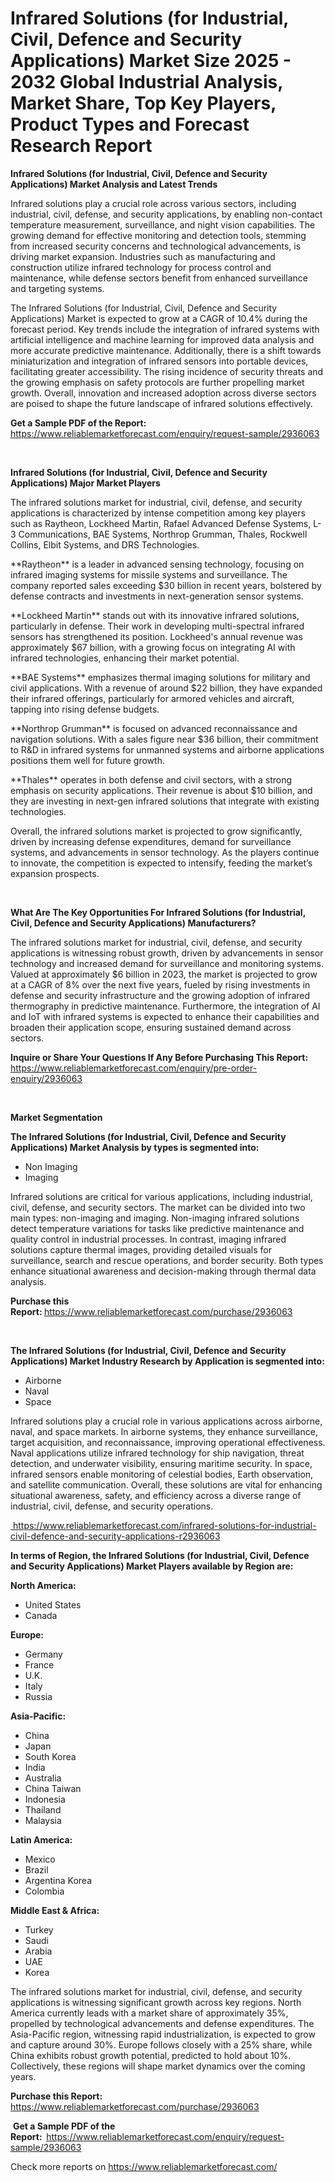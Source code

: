 <p><h1>Infrared Solutions (for Industrial, Civil, Defence and Security Applications) Market Size 2025 - 2032 Global Industrial Analysis, Market Share, Top Key Players, Product Types and Forecast Research Report</h1></p><p><strong>Infrared Solutions (for Industrial, Civil, Defence and Security Applications) Market Analysis and Latest Trends</strong></p>
<p><p>Infrared solutions play a crucial role across various sectors, including industrial, civil, defense, and security applications, by enabling non-contact temperature measurement, surveillance, and night vision capabilities. The growing demand for effective monitoring and detection tools, stemming from increased security concerns and technological advancements, is driving market expansion. Industries such as manufacturing and construction utilize infrared technology for process control and maintenance, while defense sectors benefit from enhanced surveillance and targeting systems.</p><p>The Infrared Solutions (for Industrial, Civil, Defence and Security Applications) Market is expected to grow at a CAGR of 10.4% during the forecast period. Key trends include the integration of infrared systems with artificial intelligence and machine learning for improved data analysis and more accurate predictive maintenance. Additionally, there is a shift towards miniaturization and integration of infrared sensors into portable devices, facilitating greater accessibility. The rising incidence of security threats and the growing emphasis on safety protocols are further propelling market growth. Overall, innovation and increased adoption across diverse sectors are poised to shape the future landscape of infrared solutions effectively.</p></p>
<p><strong>Get a Sample PDF of the Report:&nbsp;</strong> <a href="https://www.reliablemarketforecast.com/enquiry/request-sample/2936063?utm_campaign=3022&utm_medium=2&utm_source=Github&utm_content=ia&utm_term=14032025&utm_id=infrared-solutions-for-industrial-civil-defence-and-security-applications">https://www.reliablemarketforecast.com/enquiry/request-sample/2936063</a></p>
<p>&nbsp;</p>
<p><strong>Infrared Solutions (for Industrial, Civil, Defence and Security Applications) Major Market Players</strong></p>
<p><p>The infrared solutions market for industrial, civil, defense, and security applications is characterized by intense competition among key players such as Raytheon, Lockheed Martin, Rafael Advanced Defense Systems, L-3 Communications, BAE Systems, Northrop Grumman, Thales, Rockwell Collins, Elbit Systems, and DRS Technologies.</p><p>**Raytheon** is a leader in advanced sensing technology, focusing on infrared imaging systems for missile systems and surveillance. The company reported sales exceeding $30 billion in recent years, bolstered by defense contracts and investments in next-generation sensor systems.</p><p>**Lockheed Martin** stands out with its innovative infrared solutions, particularly in defense. Their work in developing multi-spectral infrared sensors has strengthened its position. Lockheed's annual revenue was approximately $67 billion, with a growing focus on integrating AI with infrared technologies, enhancing their market potential.</p><p>**BAE Systems** emphasizes thermal imaging solutions for military and civil applications. With a revenue of around $22 billion, they have expanded their infrared offerings, particularly for armored vehicles and aircraft, tapping into rising defense budgets.</p><p>**Northrop Grumman** is focused on advanced reconnaissance and navigation solutions. With a sales figure near $36 billion, their commitment to R&D in infrared systems for unmanned systems and airborne applications positions them well for future growth.</p><p>**Thales** operates in both defense and civil sectors, with a strong emphasis on security applications. Their revenue is about $10 billion, and they are investing in next-gen infrared solutions that integrate with existing technologies.</p><p>Overall, the infrared solutions market is projected to grow significantly, driven by increasing defense expenditures, demand for surveillance systems, and advancements in sensor technology. As the players continue to innovate, the competition is expected to intensify, feeding the market’s expansion prospects.</p></p>
<p>&nbsp;</p>
<p><strong>What Are The Key Opportunities For Infrared Solutions (for Industrial, Civil, Defence and Security Applications) Manufacturers?</strong></p>
<p><p>The infrared solutions market for industrial, civil, defense, and security applications is witnessing robust growth, driven by advancements in sensor technology and increased demand for surveillance and monitoring systems. Valued at approximately $6 billion in 2023, the market is projected to grow at a CAGR of 8% over the next five years, fueled by rising investments in defense and security infrastructure and the growing adoption of infrared thermography in predictive maintenance. Furthermore, the integration of AI and IoT with infrared systems is expected to enhance their capabilities and broaden their application scope, ensuring sustained demand across sectors.</p></p>
<p><strong>Inquire or Share Your Questions If Any Before Purchasing This Report:</strong> <a href="https://www.reliablemarketforecast.com/enquiry/pre-order-enquiry/2936063?utm_campaign=3022&utm_medium=2&utm_source=Github&utm_content=ia&utm_term=14032025&utm_id=infrared-solutions-for-industrial-civil-defence-and-security-applications">https://www.reliablemarketforecast.com/enquiry/pre-order-enquiry/2936063</a></p>
<p>&nbsp;</p>
<p><strong>Market Segmentation</strong></p>
<p><strong>The Infrared Solutions (for Industrial, Civil, Defence and Security Applications) Market Analysis by types is segmented into:</strong></p>
<p><ul><li>Non Imaging</li><li>Imaging</li></ul></p>
<p><p>Infrared solutions are critical for various applications, including industrial, civil, defense, and security sectors. The market can be divided into two main types: non-imaging and imaging. Non-imaging infrared solutions detect temperature variations for tasks like predictive maintenance and quality control in industrial processes. In contrast, imaging infrared solutions capture thermal images, providing detailed visuals for surveillance, search and rescue operations, and border security. Both types enhance situational awareness and decision-making through thermal data analysis.</p></p>
<p><strong>Purchase this Report:&nbsp;</strong><a href="https://www.reliablemarketforecast.com/purchase/2936063?utm_campaign=3022&utm_medium=2&utm_source=Github&utm_content=ia&utm_term=14032025&utm_id=infrared-solutions-for-industrial-civil-defence-and-security-applications">https://www.reliablemarketforecast.com/purchase/2936063</a></p>
<p>&nbsp;</p>
<p><strong>The Infrared Solutions (for Industrial, Civil, Defence and Security Applications) Market Industry Research by Application is segmented into:</strong></p>
<p><ul><li>Airborne</li><li>Naval</li><li>Space</li></ul></p>
<p><p>Infrared solutions play a crucial role in various applications across airborne, naval, and space markets. In airborne systems, they enhance surveillance, target acquisition, and reconnaissance, improving operational effectiveness. Naval applications utilize infrared technology for ship navigation, threat detection, and underwater visibility, ensuring maritime security. In space, infrared sensors enable monitoring of celestial bodies, Earth observation, and satellite communication. Overall, these solutions are vital for enhancing situational awareness, safety, and efficiency across a diverse range of industrial, civil, defense, and security operations.</p></p>
<p><a href="https://www.reliablemarketforecast.com/infrared-solutions-for-industrial-civil-defence-and-security-applications-r2936063?utm_campaign=3022&utm_medium=2&utm_source=Github&utm_content=ia&utm_term=14032025&utm_id=infrared-solutions-for-industrial-civil-defence-and-security-applications">&nbsp;https://www.reliablemarketforecast.com/infrared-solutions-for-industrial-civil-defence-and-security-applications-r2936063</a></p>
<p><strong>In terms of Region, the Infrared Solutions (for Industrial, Civil, Defence and Security Applications) Market Players available by Region are:</strong></p>
<p>
    <p> <strong> North America: </strong>
        <ul>
            <li>United States</li>
            <li>Canada</li>
        </ul>
        </p> 
    <p> <strong> Europe: </strong>
        <ul>
            <li>Germany</li>
            <li>France</li>
            <li>U.K.</li>
            <li>Italy</li>
            <li>Russia</li>
        </ul>
        </p> 
    <p> <strong> Asia-Pacific: </strong>
        <ul>
            <li>China</li>
            <li>Japan</li>
            <li>South Korea</li>
            <li>India</li>
            <li>Australia</li>
            <li>China Taiwan</li>
            <li>Indonesia</li>
            <li>Thailand</li>
            <li>Malaysia</li>
        </ul>
        </p> 
    <p> <strong> Latin America: </strong>
        <ul>
            <li>Mexico</li>
            <li>Brazil</li>
            <li>Argentina Korea</li>
            <li>Colombia</li>
        </ul>
        </p> 
    <p> <strong> Middle East & Africa: </strong>
        <ul>
            <li>Turkey</li>
            <li>Saudi</li>
            <li>Arabia</li>
            <li>UAE</li>
            <li>Korea</li>
        </ul>
    </p>
    </p>
<p><p>The infrared solutions market for industrial, civil, defense, and security applications is witnessing significant growth across key regions. North America currently leads with a market share of approximately 35%, propelled by technological advancements and defense expenditures. The Asia-Pacific region, witnessing rapid industrialization, is expected to grow and capture around 30%. Europe follows closely with a 25% share, while China exhibits robust growth potential, predicted to hold about 10%. Collectively, these regions will shape market dynamics over the coming years.</p></p>
<p><strong>Purchase this Report: </strong><a href="https://www.reliablemarketforecast.com/purchase/2936063?utm_campaign=3022&utm_medium=2&utm_source=Github&utm_content=ia&utm_term=14032025&utm_id=infrared-solutions-for-industrial-civil-defence-and-security-applications">https://www.reliablemarketforecast.com/purchase/2936063</a></p>
<p>&nbsp;<strong>Get a Sample PDF of the Report:&nbsp;&nbsp;</strong><a href="https://www.reliablemarketforecast.com/enquiry/request-sample/2936063?utm_campaign=3022&utm_medium=2&utm_source=Github&utm_content=ia&utm_term=14032025&utm_id=infrared-solutions-for-industrial-civil-defence-and-security-applications">https://www.reliablemarketforecast.com/enquiry/request-sample/2936063</a></p>
<p><strong></strong></p>
<p>Check more reports on <a href="https://www.reliablemarketforecast.com/?utm_campaign=3022&utm_medium=2&utm_source=Github&utm_content=ia&utm_term=14032025&utm_id=infrared-solutions-for-industrial-civil-defence-and-security-applications">https://www.reliablemarketforecast.com/</a></p>